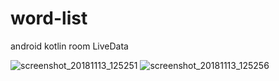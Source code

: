 # word-list
android kotlin room LiveData

![screenshot_20181113_125251](https://user-images.githubusercontent.com/32485694/48393749-68b02700-e743-11e8-9a29-652fb67d8028.jpg)
![screenshot_20181113_125256](https://user-images.githubusercontent.com/32485694/48393750-68b02700-e743-11e8-9a29-9c53bb602292.jpg)
